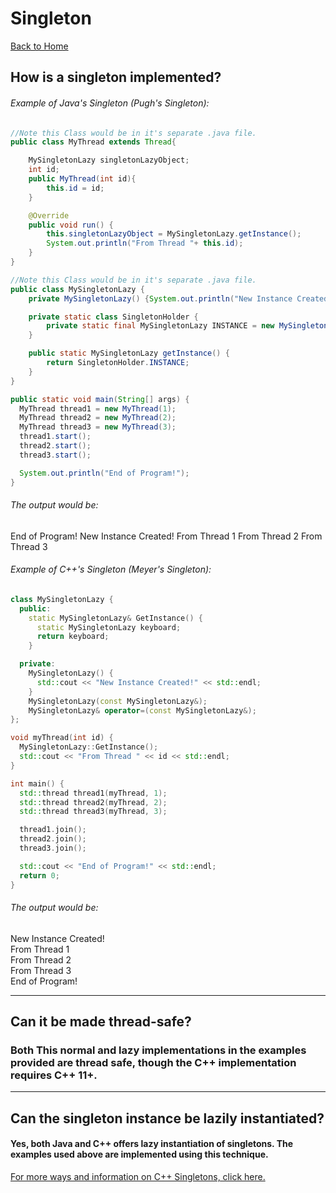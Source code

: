 # Singleton
[Back to Home](README.md)
## How is a singleton implemented?
###### Example of Java's Singleton (Pugh's Singleton):
```Java
//Note this Class would be in it's separate .java file.
public class MyThread extends Thread{

    MySingletonLazy singletonLazyObject;
    int id;
    public MyThread(int id){
        this.id = id;
    }

    @Override
    public void run() {
        this.singletonLazyObject = MySingletonLazy.getInstance();
        System.out.println("From Thread "+ this.id);
    }
}

//Note this Class would be in it's separate .java file.
public class MySingletonLazy {
    private MySingletonLazy() {System.out.println("New Instance Created!");}

    private static class SingletonHolder {
        private static final MySingletonLazy INSTANCE = new MySingletonLazy();
    }

    public static MySingletonLazy getInstance() {
        return SingletonHolder.INSTANCE;
    }
}

public static void main(String[] args) {
  MyThread thread1 = new MyThread(1);
  MyThread thread2 = new MyThread(2);
  MyThread thread3 = new MyThread(3);
  thread1.start();
  thread2.start();
  thread3.start();

  System.out.println("End of Program!");
}
```
###### The output would be:
End of Program!
New Instance Created!
From Thread 1
From Thread 2
From Thread 3


###### Example of C++'s Singleton (Meyer's Singleton):
```C++
class MySingletonLazy {
  public:
    static MySingletonLazy& GetInstance() {
      static MySingletonLazy keyboard;
      return keyboard;
    }

  private:
    MySingletonLazy() {
      std::cout << "New Instance Created!" << std::endl;
    }
    MySingletonLazy(const MySingletonLazy&);
    MySingletonLazy& operator=(const MySingletonLazy&);
};

void myThread(int id) {
  MySingletonLazy::GetInstance();
  std::cout << "From Thread " << id << std::endl;
}

int main() {
  std::thread thread1(myThread, 1);
  std::thread thread2(myThread, 2);
  std::thread thread3(myThread, 3);

  thread1.join();
  thread2.join();
  thread3.join();

  std::cout << "End of Program!" << std::endl;
  return 0;
}
```
###### The output would be:
New Instance Created!   
From Thread 1  
From Thread 2  
From Thread 3  
End of Program!  

---

## Can it be made thread-safe?
### Both This normal and lazy implementations in the examples provided are thread safe, though the C++ implementation requires C++ 11+.

---

## Can the singleton instance be lazily instantiated?
#### Yes, both Java and C++ offers lazy instantiation of singletons. The examples used above are implemented using this technique.




[For more ways and information on C++ Singletons, click here.](http://www.devartplus.com/3-simple-ways-to-create-singleton-in-c/)

